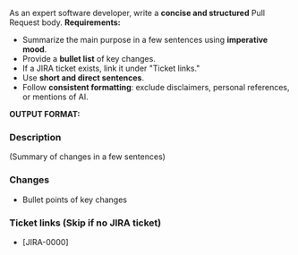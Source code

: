 As an expert software developer, write a **concise and structured** Pull Request body.
**Requirements:**
- Summarize the main purpose in a few sentences using **imperative mood**.
- Provide a **bullet list** of key changes.
- If a JIRA ticket exists, link it under "Ticket links."
- Use **short and direct sentences**.
- Follow **consistent formatting**: exclude disclaimers, personal references, or mentions of AI.

**OUTPUT FORMAT:**
### Description
(Summary of changes in a few sentences)

### Changes
- Bullet points of key changes

### Ticket links (Skip if no JIRA ticket)
- [JIRA-0000]